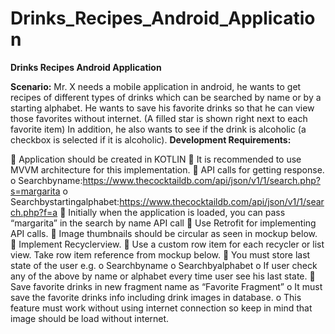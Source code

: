 # Drinks_Recipes_Android_Application
**Drinks Recipes Android Application**

**Scenario:**
Mr. X needs a mobile application in android, he wants to get recipes of different types of drinks which can be searched by name or by a starting alphabet. He wants to save his favorite drinks so that he can view those favorites without internet. (A filled star is shown right next to each favorite item) In addition, he also wants to see if the drink is alcoholic (a checkbox is selected if it is alcoholic).
**Development Requirements:**

 Application should be created in KOTLIN
 It is recommended to use MVVM architecture for this implementation.
 API calls for getting response.
o Searchbyname:https://www.thecocktaildb.com/api/json/v1/1/search.php?s=margarita
o Searchbystartingalphabet:https://www.thecocktaildb.com/api/json/v1/1/search.php?f=a
 Initially when the application is loaded, you can pass “margarita” in the search by name API call
 Use Retrofit for implementing API calls.
 Image thumbnails should be circular as seen in mockup below.
 Implement Recyclerview.
 Use a custom row item for each recycler or list view. Take row item reference from mockup below.
 You must store last state of the user e.g.
o Searchbyname
o Searchbyalphabet
o If user check any of the above by name or alphabet every time user see his last state.
 Save favorite drinks in new fragment name as “Favorite Fragment”
o It must save the favorite drinks info including drink images in database.
o This feature must work without using internet connection so keep in mind that image should be load
without internet.
